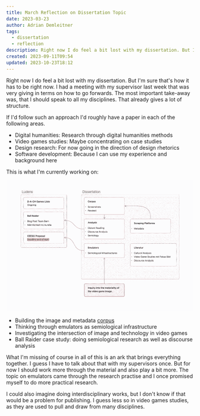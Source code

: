 ```yaml
---
title: March Reflection on Dissertation Topic
date: 2023-03-23
author: Adrian Demleitner
tags:
  - dissertation
  - reflection
description: Right now I do feel a bit lost with my dissertation. But I'm sure that's how it has to be right now. I had a meeting with my supervisor last week that was very giving in terms on how to go forwards. The most important take-away was, that I should speak to all my disciplines.
created: 2023-09-11T09:54
updated: 2023-10-23T18:12
---
```

Right now I do feel a bit lost with my dissertation. But I'm sure that's how it has to be right now. I had a meeting with my supervisor last week that was very giving in terms on how to go forwards. The most important take-away was, that I should speak to all my disciplines. That already gives a lot of structure.

If I'd follow such an approach I'd roughly have a paper in each of the following areas.

- Digital humanities: Research through digital humanities methods
- Video games studies: Maybe concentrating on case studies
- Design research: For now going in the direction of design rhetorics
- Software development: Because I can use my experience and background here

This is what I'm currently working on:

![](assets/Board_March.png)

- Building the image and metadata [corpus](journal/2023-03-10.md)
- Thinking through emulators as semiological infrastructure
- Investigating the intersection of image and technology in video games
- Ball Raider case study: doing semiological research as well as discourse analysis

What I'm missing of course in all of this is an ark that brings everything together. I guess I have to talk about that with my supervisors once. But for now I should work more through the material and also play a bit more. The topic on emulators came through the research practise and I once promised myself to do more practical research.

I could also imagine doing interdisciplinary works, but I don't know if that would be a problem for publishing. I guess less so in video games studies, as they are used to pull and draw from many disciplines.